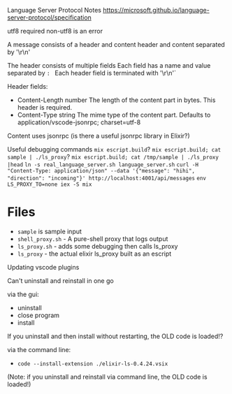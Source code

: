 Language Server Protocol Notes
https://microsoft.github.io/language-server-protocol/specification

utf8 required
non-utf8 is an error

A message consists of a header and content
header and content separated by '\r\n'

The header consists of multiple fields
Each field has a name and value separated by `: `
Each header field is terminated with '\r\n'`

Header fields:
* Content-Length 	number 	The length of the content part in bytes. This header is required.
* Content-Type 	string 	The mime type of the content part. Defaults to application/vscode-jsonrpc; charset=utf-8

Content uses jsonrpc (is there a useful jsonrpc library in Elixir?)


Useful debugging commands
`mix escript.build`?
`mix escript.build; cat sample | ./ls_proxy`?
`mix escript.build; cat /tmp/sample | ./ls_proxy |head`
`ln -s real_language_server.sh language_server.sh`
`curl -H "Content-Type: application/json" --data '{"message": "hihi", "direction": "incoming"}' http://localhost:4001/api/messages`
`env LS_PROXY_TO=none iex -S mix`

# Files

* `sample` is sample input
* `shell_proxy.sh` - A pure-shell proxy that logs output
* `ls_proxy.sh` - adds some debugging then calls ls_proxy
* `ls_proxy` - the actual elixir ls_proxy built as an escript


Updating vscode plugins

Can't uninstall and reinstall in one go

via the gui:
* uninstall
* close program
* install

If you uninstall and then install without restarting, the OLD code is loaded!?

via the command line:
* `code --install-extension ./elixir-ls-0.4.24.vsix`

(Note: if you uninstall and reinstall via command line, the OLD code is loaded!)
